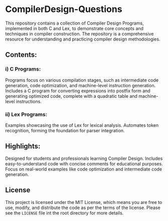 # CompilerDesign-Questions
This repository contains a collection of Compiler Design Programs, implemented in both C and Lex, to demonstrate core concepts and techniques in compiler construction. The repository is a comprehensive resource for understanding and practicing compiler design methodologies.

## Contents:
### i) C Programs:
Programs focus on various compilation stages, such as intermediate code generation, code optimization, and machine-level instruction generation.
Includes a C program for converting expressions into postfix form and generating optimized code, complete with a quadratic table and machine-level instructions.

### ii) Lex Programs:
Examples showcasing the use of Lex for lexical analysis.
Automates token recognition, forming the foundation for parser integration.

## Highlights:
Designed for students and professionals learning Compiler Design.
Includes easy-to-understand code with concise comments for educational purposes.
Focus on real-world examples like code optimization and intermediate code generation.

## License
This project is licensed under the MIT License, which means you are free to use, modify, and distribute the code as per the terms of the license. Please see the `LICENSE` file int the root directory for more details.
